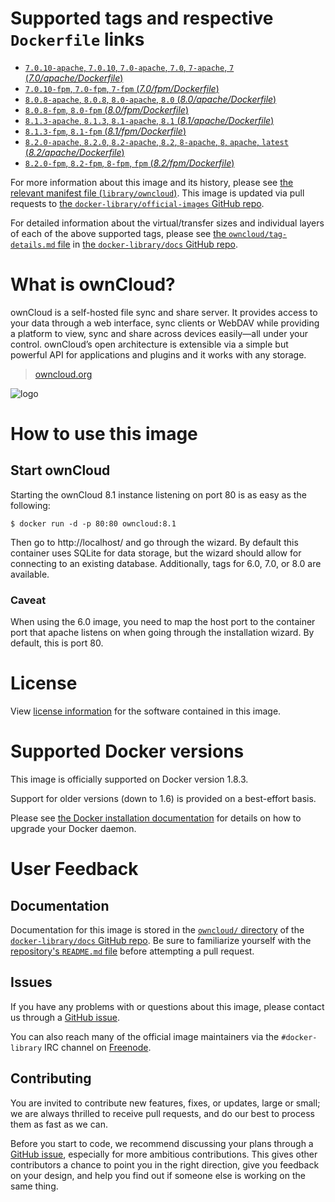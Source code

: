 # Supported tags and respective `Dockerfile` links

-	[`7.0.10-apache`, `7.0.10`, `7.0-apache`, `7.0`, `7-apache`, `7` (*7.0/apache/Dockerfile*)](https://github.com/docker-library/owncloud/blob/9ccc7fca5bf414af5d8930ed5036ee6ab1f28999/7.0/apache/Dockerfile)
-	[`7.0.10-fpm`, `7.0-fpm`, `7-fpm` (*7.0/fpm/Dockerfile*)](https://github.com/docker-library/owncloud/blob/9ccc7fca5bf414af5d8930ed5036ee6ab1f28999/7.0/fpm/Dockerfile)
-	[`8.0.8-apache`, `8.0.8`, `8.0-apache`, `8.0` (*8.0/apache/Dockerfile*)](https://github.com/docker-library/owncloud/blob/9ccc7fca5bf414af5d8930ed5036ee6ab1f28999/8.0/apache/Dockerfile)
-	[`8.0.8-fpm`, `8.0-fpm` (*8.0/fpm/Dockerfile*)](https://github.com/docker-library/owncloud/blob/9ccc7fca5bf414af5d8930ed5036ee6ab1f28999/8.0/fpm/Dockerfile)
-	[`8.1.3-apache`, `8.1.3`, `8.1-apache`, `8.1` (*8.1/apache/Dockerfile*)](https://github.com/docker-library/owncloud/blob/9ccc7fca5bf414af5d8930ed5036ee6ab1f28999/8.1/apache/Dockerfile)
-	[`8.1.3-fpm`, `8.1-fpm` (*8.1/fpm/Dockerfile*)](https://github.com/docker-library/owncloud/blob/9ccc7fca5bf414af5d8930ed5036ee6ab1f28999/8.1/fpm/Dockerfile)
-	[`8.2.0-apache`, `8.2.0`, `8.2-apache`, `8.2`, `8-apache`, `8`, `apache`, `latest` (*8.2/apache/Dockerfile*)](https://github.com/docker-library/owncloud/blob/ccce5969ff2cc416538fe4813b1a7f6350194ce8/8.2/apache/Dockerfile)
-	[`8.2.0-fpm`, `8.2-fpm`, `8-fpm`, `fpm` (*8.2/fpm/Dockerfile*)](https://github.com/docker-library/owncloud/blob/ccce5969ff2cc416538fe4813b1a7f6350194ce8/8.2/fpm/Dockerfile)

For more information about this image and its history, please see [the relevant manifest file (`library/owncloud`)](https://github.com/docker-library/official-images/blob/master/library/owncloud). This image is updated via pull requests to [the `docker-library/official-images` GitHub repo](https://github.com/docker-library/official-images).

For detailed information about the virtual/transfer sizes and individual layers of each of the above supported tags, please see [the `owncloud/tag-details.md` file](https://github.com/docker-library/docs/blob/master/owncloud/tag-details.md) in [the `docker-library/docs` GitHub repo](https://github.com/docker-library/docs).

# What is ownCloud?

ownCloud is a self-hosted file sync and share server. It provides access to your data through a web interface, sync clients or WebDAV while providing a platform to view, sync and share across devices easily—all under your control. ownCloud’s open architecture is extensible via a simple but powerful API for applications and plugins and it works with any storage.

> [owncloud.org](https://owncloud.org/)

![logo](https://raw.githubusercontent.com/docker-library/docs/master/owncloud/logo.png)

# How to use this image

## Start ownCloud

Starting the ownCloud 8.1 instance listening on port 80 is as easy as the following:

```console
$ docker run -d -p 80:80 owncloud:8.1
```

Then go to http://localhost/ and go through the wizard. By default this container uses SQLite for data storage, but the wizard should allow for connecting to an existing database. Additionally, tags for 6.0, 7.0, or 8.0 are available.

### Caveat

When using the 6.0 image, you need to map the host port to the container port that apache listens on when going through the installation wizard. By default, this is port 80.

# License

View [license information](https://owncloud.org/contribute/agreement/) for the software contained in this image.

# Supported Docker versions

This image is officially supported on Docker version 1.8.3.

Support for older versions (down to 1.6) is provided on a best-effort basis.

Please see [the Docker installation documentation](https://docs.docker.com/installation/) for details on how to upgrade your Docker daemon.

# User Feedback

## Documentation

Documentation for this image is stored in the [`owncloud/` directory](https://github.com/docker-library/docs/tree/master/owncloud) of the [`docker-library/docs` GitHub repo](https://github.com/docker-library/docs). Be sure to familiarize yourself with the [repository's `README.md` file](https://github.com/docker-library/docs/blob/master/README.md) before attempting a pull request.

## Issues

If you have any problems with or questions about this image, please contact us through a [GitHub issue](https://github.com/docker-library/owncloud/issues).

You can also reach many of the official image maintainers via the `#docker-library` IRC channel on [Freenode](https://freenode.net).

## Contributing

You are invited to contribute new features, fixes, or updates, large or small; we are always thrilled to receive pull requests, and do our best to process them as fast as we can.

Before you start to code, we recommend discussing your plans through a [GitHub issue](https://github.com/docker-library/owncloud/issues), especially for more ambitious contributions. This gives other contributors a chance to point you in the right direction, give you feedback on your design, and help you find out if someone else is working on the same thing.
